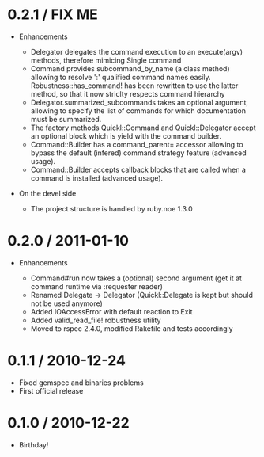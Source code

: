 # 0.2.1 / FIX ME

* Enhancements

  * Delegator delegates the command execution to an execute(argv) methods,
    therefore mimicing Single command
  * Command provides subcommand_by_name (a class method) allowing to resolve 
    ':' qualified command names easily. Robustness::has_command! has been
    rewritten to use the latter method, so that it now striclty respects command
    hierarchy  
  * Delegator.summarized_subcommands takes an optional argument, allowing
    to specify the list of commands for which documentation must be summarized. 
  * The factory methods Quickl::Command and Quickl::Delegator accept an optional 
    block which is yield with the command builder.
  * Command::Builder has a command_parent= accessor allowing to bypass the default 
    (infered) command strategy feature (advanced usage).
  * Command::Builder accepts callback blocks that are called when a command is 
    installed (advanced usage).

* On the devel side

  * The project structure is handled by ruby.noe 1.3.0

# 0.2.0 / 2011-01-10

* Enhancements

  * Command#run now takes a (optional) second argument (get it at command runtime via :requester reader)
  * Renamed Delegate -> Delegator (Quickl::Delegate is kept but should not be used anymore)
  * Added IOAccessError with default reaction to Exit
  * Added valid_read_file! robustness utility
  * Moved to rspec 2.4.0, modified Rakefile and tests accordingly  

# 0.1.1 / 2010-12-24

* Fixed gemspec and binaries problems
* First official release

# 0.1.0 / 2010-12-22

* Birthday!

